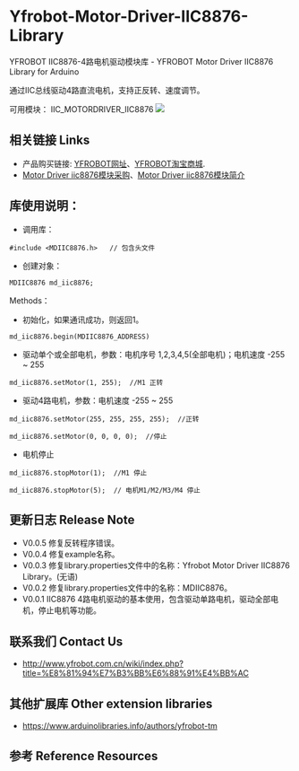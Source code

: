 # Yfrobot-Motor-Driver-IIC8876-Library
YFROBOT IIC8876-4路电机驱动模块库 - YFROBOT Motor Driver IIC8876 Library for Arduino

通过IIC总线驱动4路直流电机，支持正反转、速度调节。

可用模块： IIC_MOTORDRIVER_IIC8876
![](./assets/YF_MotorDriver_IIC8876.jpg)


## 相关链接 Links
* 产品购买链接: [YFROBOT网址](https://www.yfrobot.com/)、[YFROBOT淘宝商城](https://yfrobot.taobao.com/).
* [Motor Driver iic8876模块采购](https://yfrobot.taobao.com/search.htm?search=y&keyword=%B5%E7%BB%FA%C7%FD%B6%AF)、[Motor Driver iic8876模块简介](https://pjfcckenlt.feishu.cn/wiki/WonNwN3nNieS8pkQEPWcbn8DnYd)

## 库使用说明：
* 调用库：

`#include <MDIIC8876.h>   // 包含头文件`

* 创建对象：

`MDIIC8876 md_iic8876;`

Methods：

* 初始化，如果通讯成功，则返回1。

`md_iic8876.begin(MDIIC8876_ADDRESS)`

* 驱动单个或全部电机，参数：电机序号 1,2,3,4,5(全部电机)；电机速度 -255 ~ 255

`md_iic8876.setMotor(1, 255);  //M1 正转`

* 驱动4路电机，参数：电机速度 -255 ~ 255

`md_iic8876.setMotor(255, 255, 255, 255);  //正转`

`md_iic8876.setMotor(0, 0, 0, 0);  //停止`

* 电机停止

`md_iic8876.stopMotor(1);  //M1 停止`

`md_iic8876.stopMotor(5);  // 电机M1/M2/M3/M4 停止`

## 更新日志 Release Note

*  V0.0.5 修复反转程序错误。
*  V0.0.4 修复example名称。
*  V0.0.3 修复library.properties文件中的名称：Yfrobot Motor Driver IIC8876 Library。(无语)
*  V0.0.2 修复library.properties文件中的名称：MDIIC8876。
*  V0.0.1 IIC8876 4路电机驱动的基本使用，包含驱动单路电机，驱动全部电机，停止电机等功能。

## 联系我们 Contact Us
* http://www.yfrobot.com.cn/wiki/index.php?title=%E8%81%94%E7%B3%BB%E6%88%91%E4%BB%AC

## 其他扩展库 Other extension libraries
* https://www.arduinolibraries.info/authors/yfrobot-tm

## 参考 Reference Resources